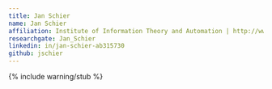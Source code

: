 ```yaml
---
title: Jan Schier
name: Jan Schier
affiliation: Institute of Information Theory and Automation | http://www.utia.cas.cz/
researchgate: Jan_Schier
linkedin: in/jan-schier-ab315730
github: jschier
---
```

{% include warning/stub %}

